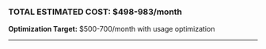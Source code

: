 ### **TOTAL ESTIMATED COST: $498-983/month**

**Optimization Target:** $500-700/month with usage optimization

---
